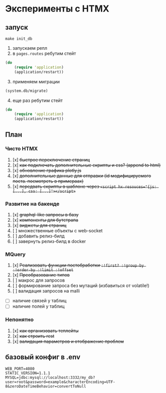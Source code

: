 # Эксперименты с HTMX

## запуск

```
make init_db
```

1. запускаем репл
2. в `pages.routes` ребутим стейт 

```clojure
(do
    (require 'application)
    (application/restart))
```

3. применяем миграции
```clojure
(system.db/migrate)
```
4. еще раз ребутим стейт
```clojure
(do
    (require 'application)
    (application/restart))
```


## План

### Чисто HTMX

1. [x] ~~быстрое переключение страниц~~
1. [x] ~~как подключать дополнительные скрипты и css? (append to html)~~
1. [x] ~~обновление графика plotly.js~~
1. [x] ~~дополнительные данные для отправки (id модифицируемого поста. посмотреть в примераах)~~
1. [x] ~~передвать скрипты в шаблоне через `<script hx-resouces="{js: [...], css: [...]"></script>`~~

### Развитие на бакенде

1. [x] ~~graphql-like запросы в базу~~
1. [x] ~~компоненты для бутстрапа~~
1. [x] ~~виджеты для страниц~~
1. [ ] множественные объекты с web-socket
1. [ ] добавить релиз-билд
1. [ ] завернуть релиз-билд в docker

### MQuery

1. [x] ~~Реализовать функции постобработки `:!first? :!group-by :!order-by :!limit :!offset`~~
1. [x] ~~Преобразование типов~~
1. [ ] макрос для запросов
1. [ ] формирование запроса без мутаций (избавиться от volatile!)
1. [ ] валидация запросов на malli
  - [ ] наличие связей у таблиц
  - [ ] наличие полей у таблиц

### Непонятно

1. [x] ~~как организовать теплейты~~
1. [x] ~~как строить rest~~
1. [x] ~~валидация параметров и отображение проблем~~

## базовый конфиг в .env

```
WEB_PORT=4080
STATIC_VERSION=1.1.1
MYSQL=jdbc:mysql://localhost:3332/my_db?user=root&password=example&characterEncoding=UTF-8&zeroDateTimeBehavior=convertToNull
```
